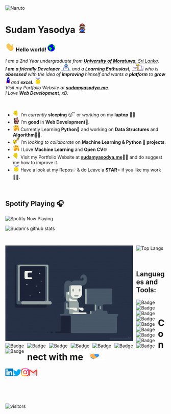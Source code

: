 <img src="https://github.com/gdsghost/gdsghost/blob/master/Assets/Anime_snaps/2.gif" alt="Naruto" style="float: left;" width="800px">
<br>


# Sudam Yasodya&nbsp;<img src="https://github.com/gdsghost/gdsghost/blob/master/Assets/Mario_Hello_Big.gif" width="30px">


<!-- 
    &nbsp; [![HitCount](http://hits.dwyl.com/gdsghost/gdsghost.svg)](http://hits.dwyl.com/gdsghost/gdsghost) 
-->

### <img src="https://github.com/gdsghost/gdsghost/blob/master/Assets/Hi.gif" width="29px"> Hello world!&nbsp;<img src="https://github.com/gdsghost/gdsghost/blob/master/Assets/Earth.gif" width="24px">


<p>
  <em>
    I am a 2nd Year undergraduate from <a href="https://uom.lk/"> <b>University of Moratuwa</b>, Sri Lanka</a>. <br>
    <b>I am a friendly Developer</b> <img src="https://github.com/gdsghost/gdsghost/blob/master/Assets/Developer.gif" width="30px"> and a <b>Learning Enthusiast,</b>&nbsp;<img src="https://github.com/gdsghost/gdsghost/blob/master/Assets/Designer.gif" width="36px">  who is <b>obsessed</b>
    with the idea of <b>improving</b> himself and wants a <b>platform</b> to 
    <b>grow</b> <img src="https://github.com/gdsghost/gdsghost/blob/master/Assets/Rocket.gif" width="18px">and 
    <b>excel.</b> <img src="https://github.com/gdsghost/gdsghost/blob/master/Assets/Medal.gif" width="20px"> <br>
    Visit my Portfolio Website at <a href="http://sudamyasodya.me/"><b>sudamyasodya.me</b></a>.<br>
    I Love <b>Web Development</b>, xD. <br>
  </em>  
</p>

<br>

- <img alt="GIF" src="https://github.com/gdsghost/gdsghost/blob/master/Assets/wave.gif" width="20vw" /> I’m *currently* **sleeping** 😴 or *working* on my **laptop** 👨‍💻
- <img alt="GIF" src="https://github.com/gdsghost/gdsghost/blob/master/Assets/gandalf_parrot.gif" width="20vw" /> I’m **good** in **Web Development**💪.
- <img alt="GIF" src="https://github.com/gdsghost/gdsghost/blob/master/Assets/hmm.gif" width="20vw" /> Currently Learning **Python**💪 and working on **Data Structures** and **Algorithm**👨‍💻.
- <img alt="GIF" src="https://github.com/gdsghost/gdsghost/blob/master/Assets/headbang.gif" width="20vw" /> I’m *looking to collaborate* on **Machine Learning & Python 🐍 projects**.
- <img alt="GIF" src="https://github.com/gdsghost/gdsghost/blob/master/Assets/hmm.gif" width="20vw" /> I Love **Machine Learning** and **Open CV**🌐
- <img alt="GIF" src="https://github.com/gdsghost/gdsghost/blob/master/Assets/wave.gif" width="20vw" /> Visit my Portfolio Website at <a href="http://sudamyasodya.me/"><b>sudamyasodya.me</b></a>👨‍💻 and do suggest me how to improve it.
- <img alt="GIF" src="https://github.com/gdsghost/gdsghost/blob/master/Assets/Medal.gif" width="20vw" /> Have a look at my Repos💡 & do Leave a **STAR**⭐️ if you like my work👨‍💻.
<br>

## Spotify Playing 🎧



[<img src="https://spotify-now-playing.satyu.vercel.app/api/spotify-playing" alt="Spotify Now Playing" width="350" style="float: left; margin-right: 10px;" />](https://open.spotify.com/user/djehel041cfyz8fyrsqpnoftn)


<br>


![Sudam's github stats](https://github-readme-stats.vercel.app/api?username=gdsghost&count_private=true&show_icons=true&theme=radical&include_all_commits=true)

<br>

![Top Langs](https://github-readme-stats.vercel.app/api/top-langs/?username=gdsghost&theme=radical)<img src="https://github.com/gdsghost/gdsghost/blob/master/Assets/Anime_snaps/kakashi.gif" alt="Kakashi" style="float: left; margin-right: 10px;" width="400px" />


<br>

## Languages and Tools:

<img alt="Badge" style="float: left; margin-right: 10px;" src="https://img.shields.io/badge/python%20-%2314354C.svg?&style=for-the-badge&logo=python&logoColor=white"/>    <img alt="Badge" style="float: left; margin-right: 10px;"  src="https://img.shields.io/badge/dart-%230175C2.svg?&style=for-the-badge&logo=dart&logoColor=white"/>    <img alt="Badge" style="float: left; margin-right: 10px;"  src ="https://img.shields.io/badge/Flutter-%2302569B.svg?&style=for-the-badge&logo=flutter&logoColor=white"/>    <img alt="Badge" style="float: left; margin-right: 10px;"  src="https://img.shields.io/badge/html5%20-%23E34F26.svg?&style=for-the-badge&logo=html5&logoColor=white"/>    <img alt="Badge" style="float: left; margin-right: 10px;"  src="https://img.shields.io/badge/css3%20-%231572B6.svg?&style=for-the-badge&logo=css3&logoColor=white"/>    <img alt="Badge" style="float: left; margin-right: 10px;" src="https://img.shields.io/badge/react%20-%2320232a.svg?&style=for-the-badge&logo=react&logoColor=%2361DAFB"/>    <img alt="Badge" style="float: left; margin-right: 10px;"  src ="https://img.shields.io/badge/Jupyter_Notebook%20-%23F37626.svg?&style=for-the-badge&logo=jupyter&logoColor=white"/>    <img alt="Badge" style="float: left; margin-right: 10px;"  src="https://img.shields.io/badge/javascript%20-%23323330.svg?&style=for-the-badge&logo=javascript&logoColor=%23F7DF1E"/>    <img alt="Badge" style="float: left; margin-right: 10px;"  src="https://img.shields.io/badge/node.js%20-%2343853D.svg?&style=for-the-badge&logo=node.js&logoColor=white"/>    <img alt="Badge" style="float: left; margin-right: 10px;"  src="https://img.shields.io/badge/bootstrap%20-%23563D7C.svg?&style=for-the-badge&logo=bootstrap&logoColor=white"/>    <img alt="Badge" style="float: left; margin-right: 10px;" src="https://img.shields.io/badge/go-%2300ADD8.svg?&style=for-the-badge&logo=go&logoColor=white"/>    <img alt="Badge" style="float: left; margin-right: 10px;"  src ="https://img.shields.io/badge/MongoDB-%234ea94b.svg?&style=for-the-badge&logo=mongodb&logoColor=white"/>    <img alt="Badge" style="float: left; margin-right: 10px;"  src="https://img.shields.io/badge/git%20-%23F05033.svg?&style=for-the-badge&logo=git&logoColor=white"/>    <img alt="Badge" style="float: left; margin-right: 10px;"  src="https://img.shields.io/badge/flask%20-%23000.svg?&style=for-the-badge&logo=flask&logoColor=white"/>    <img alt="Badge" style="float: left; margin-right: 10px;"  src="https://img.shields.io/badge/shell_script%20-%23121011.svg?&style=for-the-badge&logo=gnu-bash&logoColor=white"/>   <img alt="Badge" style="float: left; margin-right: 10px;"  src="https://img.shields.io/badge/OpenCV%20-%23FFBB00.svg?&style=for-the-badge&logo=Canonical&logoColor=white"/>

<br>



# Connect with me<img src="https://github.com/gdsghost/gdsghost/blob/master/Assets/Handshake.gif" height="32px">

  <a href="https://www.linkedin.com/in/sudam-yasodya/">
    <img align="left" alt="Sudam Yasodya | Linkedin" width="24px" src="https://github.com/gdsghost/gdsghost/blob/master/Assets/Linkedin.svg" />
  </a> &nbsp;&nbsp;
  <a href="https://twitter.com/gdsudam">
    <img align="left" alt="Sudam Yasodya | Twitter" width="26px" src="https://github.com/gdsghost/gdsghost/blob/master/Assets/Twitter.svg" />
  </a> &nbsp;&nbsp;
  <a href="https://www.instagram.com/sudam_ghost_96/">
    <img align="left" alt="Sudam Yasodya | Instagram" width="24px" src="https://github.com/gdsghost/gdsghost/blob/master/Assets/Instagram.svg" />
  </a> &nbsp;&nbsp;
  <a href="mailto:yasodya1ev@gmail.com">
    <img align="left" alt="Sudam Yasodya | Gmail" width="26px" src="https://github.com/gdsghost/gdsghost/blob/master/Assets/Gmail.svg" />
  </a>


<br><br>

<br>

![visitors](https://visitor-badge.laobi.icu/badge?page_id=gdsghost)
<!-- ![visitors](https://badges.pufler.dev/visits/gdsghost/gdsghost)
![Visitor Count](https://profile-counter.glitch.me/gdsghost/count.svg) -->


<!--  Acknowledgement: https://github.com/anuraghazra/github-readme-stats -->

